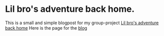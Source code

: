 # Lil bro's adventure back home.
This is a small and simple blogpost for my group-project <a href='https://github.com/isak4307/Lil_bros_adventure'>Lil bro's adventure back home</a>
Here is the page for the <a href='https://isak4307.github.io/lil_bro_blog/'>blog </a>

